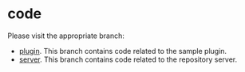 # code

Please visit the appropriate branch:

+ [plugin](https://github.com/baizman-design/boston-wordpress-meetup-202502/tree/plugin). This branch contains code related to the sample plugin.
+ [server](https://github.com/baizman-design/boston-wordpress-meetup-202502/tree/server). This branch contains code related to the repository server.
